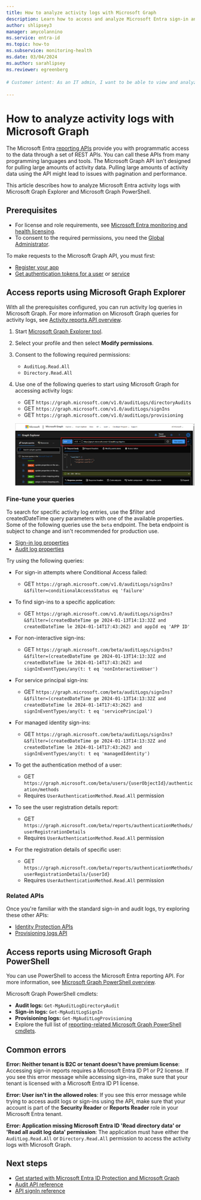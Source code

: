 ```yaml
---
title: How to analyze activity logs with Microsoft Graph
description: Learn how to access and analyze Microsoft Entra sign-in and audit logs with the Microsoft Graph reporting APIs.
author: shlipsey3
manager: amycolannino
ms.service: entra-id
ms.topic: how-to
ms.subservice: monitoring-health
ms.date: 03/04/2024
ms.author: sarahlipsey
ms.reviewer: egreenberg

# Customer intent: As an IT admin, I want to be able to view and analyze sign-in and audit logs with the Microsoft Graph API so I can monitor and troubleshoot user activity in my organization programmatically.

---
```

# How to analyze activity logs with Microsoft Graph

The Microsoft Entra [reporting APIs](/graph/api/resources/azure-ad-auditlog-overview) provide you with programmatic access to the data through a set of REST APIs. You can call these APIs from many programming languages and tools. The Microsoft Graph API isn't designed for pulling large amounts of activity data. Pulling large amounts of activity data using the API might lead to issues with pagination and performance.

This article describes how to analyze Microsoft Entra activity logs with Microsoft Graph Explorer and Microsoft Graph PowerShell.

## Prerequisites

- For license and role requirements, see [Microsoft Entra monitoring and health licensing](../../fundamentals/licensing.md#microsoft-entra-monitoring-and-health).
- To consent to the required permissions, you need the [Global Administrator](~/identity/role-based-access-control/permissions-reference.md#global-administrator).

To make requests to the Microsoft Graph API, you must first:

- [Register your app](/graph/auth-register-app-v2)
- [Get authentication tokens for a user](/graph/auth-v2-user) or [service](/graph/auth-v2-service)

## Access reports using Microsoft Graph Explorer

With all the prerequisites configured, you can run activity log queries in Microsoft Graph. For more information on Microsoft Graph queries for activity logs, see [Activity reports API overview](/graph/api/resources/azure-ad-auditlog-overview).

1. Start [Microsoft Graph Explorer tool](https://aka.ms/ge).

1. Select your profile and then select **Modify permissions**.

1. Consent to the following required permissions:
    - `AuditLog.Read.All`
    - `Directory.Read.All`

1. Use one of the following queries to start using Microsoft Graph for accessing activity logs:
    - GET `https://graph.microsoft.com/v1.0/auditLogs/directoryAudits`
    - GET `https://graph.microsoft.com/v1.0/auditLogs/signIns`
    - GET `https://graph.microsoft.com/v1.0/auditLogs/provisioning`

    ![Screenshot of an activity log GET query in Microsoft Graph.](media/howto-analyze-activity-logs-with-microsoft-graph/graph-sample-get-query.png)

### Fine-tune your queries

To search for specific activity log entries, use the $filter and createdDateTime query parameters with one of the available properties. Some of the following queries use the `beta` endpoint. The beta endpoint is subject to change and isn't recommended for production use.

- [Sign-in log properties](/graph/api/resources/signin#properties)
- [Audit log properties](/graph/api/resources/directoryaudit#properties)

Try using the following queries:

- For sign-in attempts where Conditional Access failed:
  - GET `https://graph.microsoft.com/v1.0/auditLogs/signIns?&$filter=conditionalAccessStatus eq 'failure'`

- To find sign-ins to a specific application:
  - GET `https://graph.microsoft.com/v1.0/auditLogs/signIns?&$filter=(createdDateTime ge 2024-01-13T14:13:32Z and createdDateTime le 2024-01-14T17:43:26Z) and appId eq 'APP ID'`

- For non-interactive sign-ins:
  - GET `https://graph.microsoft.com/beta/auditLogs/signIns?&$filter=(createdDateTime ge 2024-01-13T14:13:32Z and createdDateTime le 2024-01-14T17:43:26Z) and signInEventTypes/any(t: t eq 'nonInteractiveUser')`

- For service principal sign-ins: 
  - GET `https://graph.microsoft.com/beta/auditLogs/signIns?&$filter=(createdDateTime ge 2024-01-13T14:13:32Z and createdDateTime le 2024-01-14T17:43:26Z) and signInEventTypes/any(t: t eq 'servicePrincipal')`

- For managed identity sign-ins: 
  - GET `https://graph.microsoft.com/beta/auditLogs/signIns?&$filter=(createdDateTime ge 2024-01-13T14:13:32Z and createdDateTime le 2024-01-14T17:43:26Z) and signInEventTypes/any(t: t eq 'managedIdentity')`

- To get the authentication method of a user: 
  - GET `https://graph.microsoft.com/beta/users/{userObjectId}/authentication/methods`
  - Requires `UserAuthenticationMethod.Read.All` permission

- To see the user registration details report:
  - GET `https://graph.microsoft.com/beta/reports/authenticationMethods/userRegistrationDetails`
  - Requires `UserAuthenticationMethod.Read.All` permission

- For the registration details of specific user:
  - GET `https://graph.microsoft.com/beta/reports/authenticationMethods/userRegistrationDetails/{userId}`
  - Requires `UserAuthenticationMethod.Read.All` permission

### Related APIs

Once you're familiar with the standard sign-in and audit logs, try exploring these other APIs:

- [Identity Protection APIs](/graph/api/resources/identityprotection-overview)
- [Provisioning logs API](/graph/api/resources/provisioningobjectsummary)

## Access reports using Microsoft Graph PowerShell

You can use PowerShell to access the Microsoft Entra reporting API. For more information, see [Microsoft Graph PowerShell overview](/powershell/microsoftgraph/overview). 

Microsoft Graph PowerShell cmdlets:

- **Audit logs:** `Get-MgAuditLogDirectoryAudit`
- **Sign-in logs:** `Get-MgAuditLogSignIn`
- **Provisioning logs:** `Get-MgAuditLogProvisioning`
- Explore the full list of [reporting-related Microsoft Graph PowerShell cmdlets](/powershell/module/microsoft.graph.reports/).


## Common errors
<a name='troubleshoot-errors-in-azure-active-directory-reporting-api'></a>

**Error: Neither tenant is B2C or tenant doesn't have premium license**: Accessing sign-in reports requires a Microsoft Entra ID P1 or P2 license. If you see this error message while accessing sign-ins, make sure that your tenant is licensed with a Microsoft Entra ID P1 license.

**Error: User isn't in the allowed roles**: If you see this error message while trying to access audit logs or sign-ins using the API, make sure that your account is part of the **Security Reader** or **Reports Reader** role in your Microsoft Entra tenant.

**Error: Application missing Microsoft Entra ID 'Read directory data' or 'Read all audit log data' permission**: The application must have either the `AuditLog.Read.All` or `Directory.Read.All` permission to access the activity logs with Microsoft Graph.

## Next steps

- [Get started with Microsoft Entra ID Protection and Microsoft Graph](../../id-protection/howto-identity-protection-graph-api.md)
- [Audit API reference](/graph/api/resources/directoryaudit)
- [API signIn reference](/graph/api/resources/signin)
